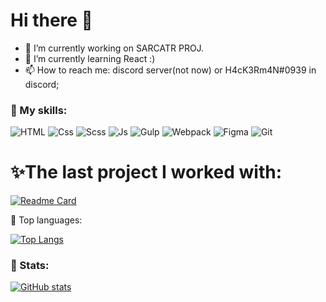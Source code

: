 <!-- ![Banner](./img3.jpg) -->

<h1>Hi there 👋 </h1>

- 🔭 I’m currently working on SARCATR PROJ.
- 🌱 I’m currently learning React :)
- 📫 How to reach me: discord server(not now) or H4cK3Rm4N#0939 in discord;
<!-- - 😄 Pronouns: He/Him -->
<!-- - 👯 I’m looking to collaborate on ... -->
<!-- - 🤔 I’m looking for help with ... -->
<!-- - 💬 Ask me about ... -->
<!-- - ⚡ Fun fact: ... -->



### 🧰 My skills:

![HTML](https://img.shields.io/badge/-Html-423189?style=for-the-badge&logo=html5&logoColor=E34F26)
![Css](https://img.shields.io/badge/-Css-423189?style=for-the-badge&logo=css3&logoColor=5c98f2)
![Scss](https://img.shields.io/badge/-SCSS-423189?style=for-the-badge&logo=SASS)
![Js](https://img.shields.io/badge/-JavaScript-423189?style=for-the-badge&logo=JavaScript)
![Gulp](https://img.shields.io/badge/-gulp-423189?style=for-the-badge&logo=gulp)
![Webpack](https://img.shields.io/badge/-webpack-423189?style=for-the-badge&logo=webpack)
![Figma](https://img.shields.io/badge/-figma-423189?style=for-the-badge&logo=figma&logoColor=c44)
![Git](https://img.shields.io/badge/-git-423189?style=for-the-badge&logo=git)
<!-- ![Git](https://img.shields.io/badge/react-423189?style=for-the-badge&logo=react) -->


<h1>✨The last project I worked with: </h1>


[![Readme Card](https://github-readme-stats.vercel.app/api/pin/?username=MaxPopsuy&repo=cybersecurity_by-HOPE&theme=radical)](https://github.com/MaxPopsuy/cybersecurity_by-HOPE)

🎊 Top languages:

[![Top Langs](https://github-readme-stats.vercel.app/api/top-langs/?username=MaxPopsuy&layout=compact&theme=radical)](https://github.com/MaxPopsuy)

### 🎊 Stats:

[![GitHub stats](https://github-readme-stats.vercel.app/api?username=MaxPopsuy&show_icons=true&theme=radical)](https://github.com/MaxPopsuy)
<!--
**MaxPopsuy/MaxPopsuy** is a ✨ _special_ ✨ repository because its `README.md` (this file) appears on your GitHub profile.

Here are some ideas to get you started:

-->
